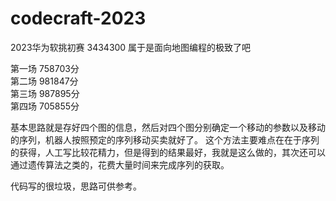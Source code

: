 # codecraft-2023
2023华为软挑初赛 3434300 属于是面向地图编程的极致了吧

第一场   758703分  
第二场   981847分  
第三场   987895分  
第四场   705855分  

基本思路就是存好四个图的信息，然后对四个图分别确定一个移动的参数以及移动的序列，机器人按照预定的序列移动买卖就好了。
这个方法主要难点在在于序列的获得，人工写比较花精力，但是得到的结果最好，我就是这么做的，其次还可以通过遗传算法之类的，花费大量时间来完成序列的获取。

代码写的很垃圾，思路可供参考。
